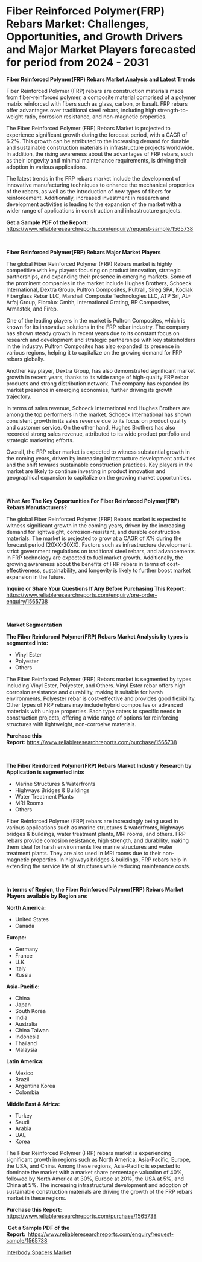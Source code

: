 <p><h1>Fiber Reinforced Polymer(FRP) Rebars Market: Challenges, Opportunities, and Growth Drivers and Major Market Players forecasted for period from 2024 - 2031</h1></p><p><strong>Fiber Reinforced Polymer(FRP) Rebars Market Analysis and Latest Trends</strong></p>
<p><p>Fiber Reinforced Polymer (FRP) rebars are construction materials made from fiber-reinforced polymer, a composite material comprised of a polymer matrix reinforced with fibers such as glass, carbon, or basalt. FRP rebars offer advantages over traditional steel rebars, including high strength-to-weight ratio, corrosion resistance, and non-magnetic properties.</p><p>The Fiber Reinforced Polymer (FRP) Rebars Market is projected to experience significant growth during the forecast period, with a CAGR of 6.2%. This growth can be attributed to the increasing demand for durable and sustainable construction materials in infrastructure projects worldwide. In addition, the rising awareness about the advantages of FRP rebars, such as their longevity and minimal maintenance requirements, is driving their adoption in various applications.</p><p>The latest trends in the FRP rebars market include the development of innovative manufacturing techniques to enhance the mechanical properties of the rebars, as well as the introduction of new types of fibers for reinforcement. Additionally, increased investment in research and development activities is leading to the expansion of the market with a wider range of applications in construction and infrastructure projects.</p></p>
<p><strong>Get a Sample PDF of the Report:&nbsp;</strong> <a href="https://www.reliableresearchreports.com/enquiry/request-sample/1565738">https://www.reliableresearchreports.com/enquiry/request-sample/1565738</a></p>
<p>&nbsp;</p>
<p><strong>Fiber Reinforced Polymer(FRP) Rebars Major Market Players</strong></p>
<p><p>The global Fiber Reinforced Polymer (FRP) Rebars market is highly competitive with key players focusing on product innovation, strategic partnerships, and expanding their presence in emerging markets. Some of the prominent companies in the market include Hughes Brothers, Schoeck International, Dextra Group, Pultron Composites, Pultrall, Sireg SPA, Kodiak Fiberglass Rebar LLC, Marshall Composite Technologies LLC, ATP Srl, AL-Arfaj Group, Fibrolux Gmbh, International Grating, BP Composites, Armastek, and Firep.</p><p>One of the leading players in the market is Pultron Composites, which is known for its innovative solutions in the FRP rebar industry. The company has shown steady growth in recent years due to its constant focus on research and development and strategic partnerships with key stakeholders in the industry. Pultron Composites has also expanded its presence in various regions, helping it to capitalize on the growing demand for FRP rebars globally.</p><p>Another key player, Dextra Group, has also demonstrated significant market growth in recent years, thanks to its wide range of high-quality FRP rebar products and strong distribution network. The company has expanded its market presence in emerging economies, further driving its growth trajectory.</p><p>In terms of sales revenue, Schoeck International and Hughes Brothers are among the top performers in the market. Schoeck International has shown consistent growth in its sales revenue due to its focus on product quality and customer service. On the other hand, Hughes Brothers has also recorded strong sales revenue, attributed to its wide product portfolio and strategic marketing efforts.</p><p>Overall, the FRP rebar market is expected to witness substantial growth in the coming years, driven by increasing infrastructure development activities and the shift towards sustainable construction practices. Key players in the market are likely to continue investing in product innovation and geographical expansion to capitalize on the growing market opportunities.</p></p>
<p>&nbsp;</p>
<p><strong>What Are The Key Opportunities For Fiber Reinforced Polymer(FRP) Rebars Manufacturers?</strong></p>
<p><p>The global Fiber Reinforced Polymer (FRP) Rebars market is expected to witness significant growth in the coming years, driven by the increasing demand for lightweight, corrosion-resistant, and durable construction materials. The market is projected to grow at a CAGR of X% during the forecast period (20XX-20XX). Factors such as infrastructure development, strict government regulations on traditional steel rebars, and advancements in FRP technology are expected to fuel market growth. Additionally, the growing awareness about the benefits of FRP rebars in terms of cost-effectiveness, sustainability, and longevity is likely to further boost market expansion in the future.</p></p>
<p><strong>Inquire or Share Your Questions If Any Before Purchasing This Report:</strong> <a href="https://www.reliableresearchreports.com/enquiry/pre-order-enquiry/1565738">https://www.reliableresearchreports.com/enquiry/pre-order-enquiry/1565738</a></p>
<p>&nbsp;</p>
<p><strong>Market Segmentation</strong></p>
<p><strong>The Fiber Reinforced Polymer(FRP) Rebars Market Analysis by types is segmented into:</strong></p>
<p><ul><li>Vinyl Ester</li><li>Polyester</li><li>Others</li></ul></p>
<p><p>The Fiber Reinforced Polymer (FRP) Rebars market is segmented by types including Vinyl Ester, Polyester, and Others. Vinyl Ester rebar offers high corrosion resistance and durability, making it suitable for harsh environments. Polyester rebar is cost-effective and provides good flexibility. Other types of FRP rebars may include hybrid composites or advanced materials with unique properties. Each type caters to specific needs in construction projects, offering a wide range of options for reinforcing structures with lightweight, non-corrosive materials.</p></p>
<p><strong>Purchase this Report:&nbsp;</strong><a href="https://www.reliableresearchreports.com/purchase/1565738">https://www.reliableresearchreports.com/purchase/1565738</a></p>
<p>&nbsp;</p>
<p><strong>The Fiber Reinforced Polymer(FRP) Rebars Market Industry Research by Application is segmented into:</strong></p>
<p><ul><li>Marine Structures & Waterfronts</li><li>Highways Bridges & Buildings</li><li>Water Treatment Plants</li><li>MRI Rooms</li><li>Others</li></ul></p>
<p><p>Fiber Reinforced Polymer (FRP) rebars are increasingly being used in various applications such as marine structures & waterfronts, highways bridges & buildings, water treatment plants, MRI rooms, and others. FRP rebars provide corrosion resistance, high strength, and durability, making them ideal for harsh environments like marine structures and water treatment plants. They are also used in MRI rooms due to their non-magnetic properties. In highways bridges & buildings, FRP rebars help in extending the service life of structures while reducing maintenance costs.</p></p>
<p>&nbsp;</p>
<p><strong>In terms of Region, the Fiber Reinforced Polymer(FRP) Rebars Market Players available by Region are:</strong></p>
<p>
    <p> <strong> North America: </strong>
        <ul>
            <li>United States</li>
            <li>Canada</li>
        </ul>
        </p> 
    <p> <strong> Europe: </strong>
        <ul>
            <li>Germany</li>
            <li>France</li>
            <li>U.K.</li>
            <li>Italy</li>
            <li>Russia</li>
        </ul>
        </p> 
    <p> <strong> Asia-Pacific: </strong>
        <ul>
            <li>China</li>
            <li>Japan</li>
            <li>South Korea</li>
            <li>India</li>
            <li>Australia</li>
            <li>China Taiwan</li>
            <li>Indonesia</li>
            <li>Thailand</li>
            <li>Malaysia</li>
        </ul>
        </p> 
    <p> <strong> Latin America: </strong>
        <ul>
            <li>Mexico</li>
            <li>Brazil</li>
            <li>Argentina Korea</li>
            <li>Colombia</li>
        </ul>
        </p> 
    <p> <strong> Middle East & Africa: </strong>
        <ul>
            <li>Turkey</li>
            <li>Saudi</li>
            <li>Arabia</li>
            <li>UAE</li>
            <li>Korea</li>
        </ul>
    </p>
    </p>
<p><p>The Fiber Reinforced Polymer (FRP) rebars market is experiencing significant growth in regions such as North America, Asia-Pacific, Europe, the USA, and China. Among these regions, Asia-Pacific is expected to dominate the market with a market share percentage valuation of 40%, followed by North America at 30%, Europe at 20%, the USA at 5%, and China at 5%. The increasing infrastructural development and adoption of sustainable construction materials are driving the growth of the FRP rebars market in these regions.</p></p>
<p><strong>Purchase this Report: </strong><a href="https://www.reliableresearchreports.com/purchase/1565738">https://www.reliableresearchreports.com/purchase/1565738</a></p>
<p>&nbsp;<strong>Get a Sample PDF of the Report:&nbsp;&nbsp;</strong><a href="https://www.reliableresearchreports.com/enquiry/request-sample/1565738">https://www.reliableresearchreports.com/enquiry/request-sample/1565738</a></p>
<p><strong></strong></p>
<p><p><a href="https://copper-carbon-84f.notion.site/Interbody-Spacers-Market-Size-Growing-and-Forecasted-for-period-from-2024-2031-and-provides-comple-0f36d09919944294bd0e6582b9d8c6ba">Interbody Spacers Market</a></p></p>